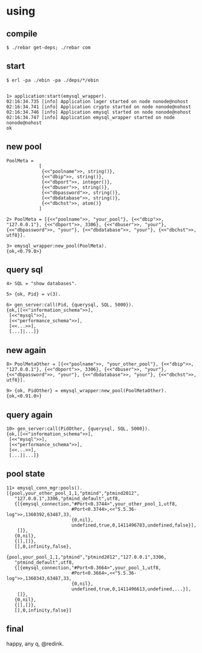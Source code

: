 # using

## compile
	$ ./rebar get-deps; ./rebar com

## start
	
	$ erl -pa ./ebin -pa ./deps/*/ebin
	
	
	1> application:start(emysql_wrapper).
	02:16:34.735 [info] Application lager started on node nonode@nohost
	02:16:34.741 [info] Application crypto started on node nonode@nohost
	02:16:34.746 [info] Application emysql started on node nonode@nohost
	02:16:34.747 [info] Application emysql_wrapper started on node nonode@nohost
	ok
	
## new pool

	PoolMeta = 
				[
				 {<<"poolname">>, string()},
				 {<<"dbip">>, string()},
				 {<<"dbport">>, integer()},
				 {<<"dbuser">>, string()},
				 {<<"dbpassword">>, string()},
				 {<<"dbdatabase">>, string()},
				 {<<"dbchst">>, atom()}
				]
				
	2> PoolMeta = [{<<"poolname">>, "your_pool"}, {<<"dbip">>, "127.0.0.1"}, {<<"dbport">>, 3306}, {<<"dbuser">>, "your"}, {<<"dbpassword">>, "your"}, {<<"dbdatabase">>, "your"}, {<<"dbchst">>, utf8}].
	
	3> emysql_wrapper:new_pool(PoolMeta).
	{ok,<0.79.0>}
	

## query sql
	4> SQL = "show databases".
	
	5> {ok, Pid} = v(3).
	
	6> gen_server:call(Pid, {querysql, SQL, 5000}).
	{ok,[[<<"information_schema">>],
     [<<"mysql">>],
     [<<"performance_schema">>],
     [<<...>>],
     [...]|...]}
     
## new again

	8> PoolMetaOther = [{<<"poolname">>, "your_other_pool"}, {<<"dbip">>, "127.0.0.1"}, {<<"dbport">>, 3306}, {<<"dbuser">>, "your"}, {<<"dbpassword">>, "your"}, {<<"dbdatabase">>, "your"}, {<<"dbchst">>, utf8}].
	
	9> {ok, PidOther} = emysql_wrapper:new_pool(PoolMetaOther).
	{ok,<0.91.0>}

## query again 
	
	10> gen_server:call(PidOther, {querysql, SQL, 5000}).
	{ok,[[<<"information_schema">>],
     [<<"mysql">>],
     [<<"performance_schema">>],
     [<<...>>],
     [...]|...]}

## pool state 

	11> emysql_conn_mgr:pools().
	[{pool,your_other_pool_1,1,"ptmind","ptmind2012",
       "127.0.0.1",3306,"ptmind_default",utf8,
       {[{emysql_connection,"#Port<0.3744>",your_other_pool_1,utf8,
                            #Port<0.3744>,<<"5.5.36-log">>,1360392,63487,33,
                            {0,nil},
                            undefined,true,0,1411496783,undefined,false}],
        []},
       {0,nil},
       {[],[]},
       [],0,infinity,false},
 	
	{pool,your_pool_1,1,"ptmind","ptmind2012","127.0.0.1",3306,
       "ptmind_default",utf8,
       {[{emysql_connection,"#Port<0.3664>",your_pool_1,utf8,
                            #Port<0.3664>,<<"5.5.36-log">>,1360343,63487,33,
                            {0,nil},
                            undefined,true,0,1411496613,undefined,...}],
        []},
       {0,nil},
       {[],[]},
       [],0,infinity,false}]
     

## final

happy, any q, @redink.
